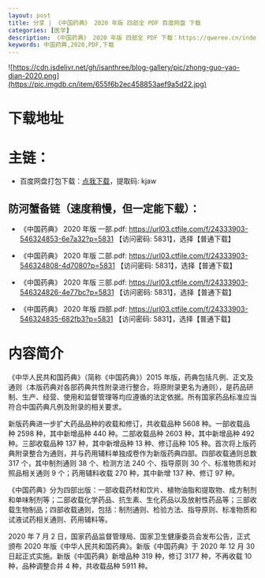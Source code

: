```yaml
---
layout: post
title: 分享 | 《中国药典》 2020 年版 四部全 PDF 百度网盘 下载
categories: [医学]
description: 《中国药典》 2020 年版 四部全 PDF 下载：https://qweree.cn/index.php/155/
keywords: 中国药典,2020,PDF,下载
---
```


![https://cdn.jsdelivr.net/gh/isanthree/blog-gallery/pic/zhong-guo-yao-dian-2020.png](https://pic.imgdb.cn/item/655f6b2ec458853aef9a5d22.jpg)

# 下载地址

# 主链：

- 百度网盘打包下载：[点我下载](https://pan.baidu.com/s/1Q8urfwYiu9JSH6ddEARsIg?pwd=kjaw)，提取码: kjaw

## 防河蟹备链（速度稍慢，但一定能下载）：

- 《中国药典》 2020 年版 一部.pdf: <https://url03.ctfile.com/f/24333903-546324853-6e7a32?p=5831> 【访问密码: 5831】，选择【普通下载】

- 《中国药典》 2020 年版 二部.pdf: <https://url03.ctfile.com/f/24333903-546324808-4d7080?p=5831> 【访问密码: 5831】，选择【普通下载】

- 《中国药典》 2020 年版 三部.pdf: <https://url03.ctfile.com/f/24333903-546324826-4e77bc?p=5831> 【访问密码: 5831】，选择【普通下载】

- 《中国药典》 2020 年版 四部.pdf: <https://url03.ctfile.com/f/24333903-546324835-682fb3?p=5831> 【访问密码: 5831】，选择【普通下载】

# 内容简介

《中华人民共和国药典》（简称《中国药典》）2015 年版，药典包括凡例、正文及通则（本版药典对各部药典共性附录进行整合，将原附录更名为通则），是药品研制、生产、经营、使用和监督管理等均应遵循的法定依据。所有国家药品标准应当符合中国药典凡例及附录的相关要求。

新版药典进一步扩大药品品种的收载和修订，共收载品种 5608 种。一部收载品种 2598 种，其中新增品种 440 种。二部收载品种 2603 种，其中新增品种 492 种。三部收载品种 137 种，其中新增品种 13 种、修订品种 105 种。首次将上版药典附录整合为通则，并与药用辅料单独成卷作为新版药典四部。四部收载通则总数 317 个，其中制剂通则 38 个、检测方法 240 个、指导原则 30 个、标准物质和对照品相关通则 9 个；药用辅料收载 270 种，其中新增 137 种、修订 97 种。

《中国药典》分为四部出版：一部收载药材和饮片、植物油脂和提取物、成方制剂和单味制剂等；二部收载化学药品、抗生素、生化药品以及放射性药品等；三部收载生物制品；四部收载通则，包括：制剂通则、检验方法、指导原则、标准物质和试液试药相关通则、药用辅料等。

2020 年 7 月 2 日，国家药品监督管理局、国家卫生健康委员会发布公告，正式颁布 2020 年版《中华人民共和国药典》。新版《中国药典》于 2020 年 12 月 30 日起正式实施。新版《中国药典》新增品种 319 种，修订 3177 种，不再收载 10 种，品种调整合并 4 种，共收载品种 5911 种。

